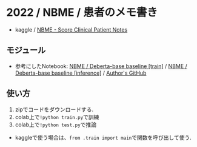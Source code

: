 # 2022 / NBME / 患者のメモ書き
- kaggle / [NBME - Score Clinical Patient Notes](https://www.kaggle.com/competitions/nbme-score-clinical-patient-notes)

## モジュール
- 参考にしたNotebook: [NBME / Deberta-base baseline [train]](https://www.kaggle.com/code/yasufuminakama/nbme-deberta-base-baseline-train) / [NBME / Deberta-base baseline [inference]](https://www.kaggle.com/code/yasufuminakama/nbme-deberta-base-baseline-inference/notebook) / [Author's GitHub](https://github.com/YasufumiNakama)

## 使い方
1. zipでコードをダウンロードする.
2. colab上で`!python train.py`で訓練
3. colab上で`!python test.py`で推論
- kaggleで使う場合は、`from .train import main`で関数を呼び出して使う.
